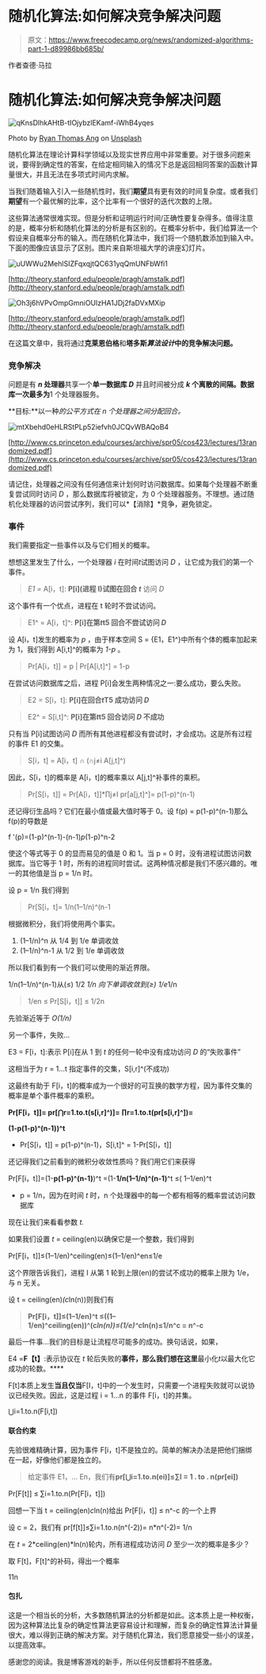 # 随机化算法:如何解决竞争解决问题

> 原文：<https://www.freecodecamp.org/news/randomized-algorithms-part-1-d89986bb685b/>

作者查德·马拉

# 随机化算法:如何解决竞争解决问题

![qKnsDlhkAHtB-tIOjybzlEKamf-iWhB4yqes](img/71001a36e1ccbd4299807fcb36369237.png)

Photo by [Ryan Thomas Ang](https://unsplash.com/@ryanthomasang?utm_source=medium&utm_medium=referral) on [Unsplash](https://unsplash.com?utm_source=medium&utm_medium=referral)

随机化算法在理论计算科学领域以及现实世界应用中非常重要。对于很多问题来说，要得到确定性的答案，在给定相同输入的情况下总是返回相同答案的函数计算量很大，并且无法在多项式时间内求解。

当我们随着输入引入一些随机性时，我们**期望**具有更有效的时间复杂度。或者我们**期望**有一个最优解的比率，这个比率有一个很好的迭代次数的上限。

这些算法通常很难实现。但是分析和证明运行时间/正确性要复杂得多。值得注意的是，概率分析和随机化算法的分析是有区别的。在概率分析中，我们给算法一个假设来自概率分布的输入。而在随机化算法中，我们将一个随机数添加到输入中。下面的图像应该显示了区别。图片来自斯坦福大学的讲座幻灯片。

![uUWWu2MehlSIZFqxqjtQC631yqQmUNFbWfi1](img/c7650235b7da8bc21f3e8451586b2d54.png)

[http://theory.stanford.edu/people/pragh/amstalk.pdf](http://theory.stanford.edu/people/pragh/amstalk.pdf)

![Oh3j6hVPvOmpGmniOUlzHA1JDj2faDVxMXip](img/cd7c28cefcd85766602ff8d53a785462.png)

[http://theory.stanford.edu/people/pragh/amstalk.pdf](http://theory.stanford.edu/people/pragh/amstalk.pdf)

在这篇文章中，我将通过**克莱恩伯格**和**塔多斯*算法设计*中的竞争解决问题。**

### 竞争解决

问题是有 ***n* 处理器**共享一个**单一数据库 *D*** 并且时间被分成 ***k* 个离散的间隔。**数据库**一次最多为**1 个处理器服务。

**目标:**以一种*的公平方式在 *n* 个处理器之间分配回合。*

![mtXbehd0eHLRStPLp52iefvh0JCQvWBAQoB4](img/35347c6eb158143d0e96f09c02bd35ba.png)

[http://www.cs.princeton.edu/courses/archive/spr05/cos423/lectures/13randomized.pdf](http://www.cs.princeton.edu/courses/archive/spr05/cos423/lectures/13randomized.pdf)

请记住，处理器之间没有任何通信来计划何时访问数据库。如果每个处理器不断重复尝试同时访问 *D* ，那么数据库将被锁定，为 0 个处理器服务。不理想。通过随机化处理器的访问尝试序列，我们可以*【消除】*竞争，避免锁定。

### 事件

我们需要指定一些事件以及与它们相关的概率。

想想这里发生了什么，一个处理器 *i* 在时间*t*试图访问 *D* ，让它成为我们的第一个事件。

> *E1 =* A[i，t]: **P[i](进程 I)试图在回合 *t*** 访问 *D*

这个事件有一个优点，进程在 t 轮时不尝试访问。

> E1^ = A[i，t]^: **P[i]在第*t*t5 回合不尝试访问 *D***

设 A[i，t]发生的概率为 *p* ，由于样本空间 S = {E1，E1^}中所有个体的概率加起来为 1，我们得到 A[i,t]^的概率为 *1-p* 。

> Pr[A[i，t]] = p | Pr[A[i,t]^] = 1-p

在尝试访问数据库之后，进程 P[i]会发生两种情况之一:要么成功，要么失败。

> E2 = S[i，t]: **P[i]在回合*t*T5 成功访问 *D***

> E2^ = S[i,t]^: **P[i]在第*t*t5 回合访问 *D* 不成功**

只有当 P[i]试图访问 *D* 而所有其他进程都没有尝试时，才会成功。这是所有过程的事件 E1 的交集。

> S[i，t] = A[i，t] ∩ (∩j≠i A[j,t]^)

因此，S[i，t]的概率是 A[i，t]的概率乘以 A[j,t]^补事件的乘积。

> Pr[S[i，t]] = Pr[A[i，t]]*∏j≠I pr[a[j,t]^]= p(1-p)^(n-1)

还记得衍生品吗？它们在最小值或最大值时等于 0。设 f(p) = p(1-p)^(n-1)那么 f(p)的导数是

f '(p)=(1-p)^(n-1)-(n-1)*p*(1-p)^n-2

使这个等式等于 0 的显而易见的值是 0 和 1。当 p = 0 时，没有进程试图访问数据库。当它等于 1 时，所有的进程同时尝试。这两种情况都是我们不感兴趣的。唯一的其他值是当 p = 1/n 时。

设 p = 1/n 我们得到

> Pr[S[i，t]= 1/n(1–1/n)^(n-1

根据微积分，我们将使用两个事实。

1.  (1–1/n)^n 从 1/4 到 1/e 单调收敛
2.  (1–1/n)^n-1 从 1/2 到 1/e 单调收敛

所以我们看到有一个我们可以使用的渐近界限。

1/n(1–1/n)^(n-1)从(≤) 1/2 *1/n 向下单调收敛到(≥) 1/e*1/n

> 1/en ≤ Pr[S[i，t]] ≤ 1/2n

先验渐近等于 *O(1/n)*

另一个事件，失败…

E3 = F[i，t]:表示 P[i]在从 1 到 *t* 的任何一轮中没有成功访问 *D* 的“失败事件”

这相当于为 r = 1…t 指定事件的交集，S[i,r]^(不成功)

这最终有助于 F[i，t]的概率成为一个很好的可互换的数学方程，因为事件交集的概率是单个事件概率的乘积。

**Pr[F[i，t]]= pr[⋂r=1.to.t(s[i,r]^)]= ∏r=1.to.t(pr[s[i,r]^])=**

**(1-p(1-p)^(n-1))^t**

*   Pr[S[i，t]] = p(1-p)^(n-1)，S[i,t]^ = 1-Pr[S[i，t]]

还记得我们之前看到的微积分收敛性质吗？我们用它们来获得

Pr[F[i，t]]=(1-**p(1-p)^(n-1)**)^t =(1-**1/n(1–1/n)^(n-1)**^t ≤( 1–1/en)^t

*   p = 1/n，因为在时间 *t* 时，n 个处理器中的每一个都有相等的概率尝试访问数据库

现在让我们来看看参数 *t.*

如果我们设置 *t* = ceiling(en)以确保它是一个整数，我们得到

Pr[F[i，t]]≤(1–1/en)^ceiling(en)≤(1–1/en)^en≤1/e

这个界限告诉我们，进程 I 从第 1 轮到上限(en)的尝试不成功的概率上限为 1/e，与 n 无关。

设 t = ceiling(en)*(c*ln(n))则我们有

> **Pr[F[i，t]]≤(1–1/en)^t ≤((1–1/en)^ceiling(en))^(c*ln(n))≤(1/e)^c*ln(n)≤1/n^c = n^-c**

最后一件事…我们的目标是让流程尽可能多的成功。换句话说，如果，

E4 =**F【t】**:表示协议在 *t* 轮后失败的**事件，那么我们想在这里**最小化*t*以最大化它成功的轮数。****

F[t]本质上发生**当且仅当**F[I，t]中的一个发生时，只需要一个进程失败就可以说协议已经失败。因此，这是过程 i = 1…n 的事件 F[i，t]的并集。

⋃i=1.to.n(F[i,t])

#### **联合约束**

先验很难精确计算，因为事件 F[i，t]不是独立的。简单的解决办法是把他们捆绑在一起，好像他们都是独立的。

> 给定事件 E1，… En，我们有**pr[⋃i=1.to.n(ei)]≤∑I = 1 . to . n(pr[ei])**

Pr[F[t]] ≤ ∑i=1.to.n(Pr[F[i，t]])

回想一下当 t = ceiling(en)*c*ln(n)给出 Pr[F[i，t]] ≤ n^-c 的一个上界

设 c = 2，我们有 pr[f[t]]≤∑i=1.to.n(n^(-2))= n*n^(-2)= 1/n

在 *t* = 2*ceiling(en)*ln(n)轮内，所有进程成功访问 *D* 至少一次的概率是多少？

取 F[t]，F[t]^的补码，得出一个概率

11n

#### 包扎

这是一个相当长的分析，大多数随机算法的分析都是如此。这本质上是一种权衡，因为这种算法比复杂的确定性算法更容易设计和理解，而复杂的确定性算法计算量很大，难以得到正确的解决方案。对于随机化算法，我们愿意接受一些小的误差，以提高效率。

感谢您的阅读。我是博客游戏的新手，所以任何反馈都将不胜感激。